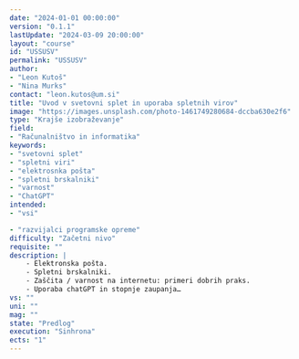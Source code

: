 ```yaml
---
date: "2024-01-01 00:00:00" 
version: "0.1.1"
lastUpdate: "2024-03-09 20:00:00"
layout: "course"
id: "USSUSV"
permalink: "USSUSV"
author:
- "Leon Kutoš"
- "Nina Murks"
contact: "leon.kutos@um.si"
title: "Uvod v svetovni splet in uporaba spletnih virov"
image: "https://images.unsplash.com/photo-1461749280684-dccba630e2f6"
type: "Krajše izobraževanje"
field:
- "Računalništvo in informatika"
keywords:
- "svetovni splet"
- "spletni viri"
- "elektrosnka pošta"
- "spletni brskalniki"
- "varnost"
- "ChatGPT"
intended:
- "vsi"

- "razvijalci programske opreme"
difficulty: "Začetni nivo"
requisite: ""
description: |
    - Elektronska pošta.
    - Spletni brskalniki.
    - Zaščita / varnost na internetu: primeri dobrih praks.
    - Uporaba chatGPT in stopnje zaupanja…
vs: ""
uni: ""
mag: ""
state: "Predlog"
execution: "Sinhrona"
ects: "1"
---
```

